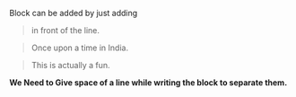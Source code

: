 Block can be added by just adding  
> in front of the line.

>Once upon a time in India.

>This is actually a fun.

**We Need to Give space of a line while writing the block to separate them.**
